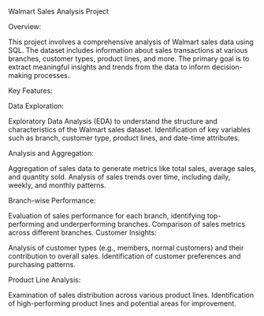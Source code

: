 Walmart Sales Analysis Project

Overview:

This project involves a comprehensive analysis of Walmart sales data using SQL. The dataset includes information about sales transactions at various branches, customer types, product lines, and more. The primary goal is to extract meaningful insights and trends from the data to inform decision-making processes.

Key Features:

Data Exploration:

Exploratory Data Analysis (EDA) to understand the structure and characteristics of the Walmart sales dataset.
Identification of key variables such as branch, customer type, product lines, and date-time attributes.

Analysis and Aggregation:

Aggregation of sales data to generate metrics like total sales, average sales, and quantity sold.
Analysis of sales trends over time, including daily, weekly, and monthly patterns.

Branch-wise Performance:

Evaluation of sales performance for each branch, identifying top-performing and underperforming branches.
Comparison of sales metrics across different branches.
Customer Insights:

Analysis of customer types (e.g., members, normal customers) and their contribution to overall sales.
Identification of customer preferences and purchasing patterns.

Product Line Analysis:

Examination of sales distribution across various product lines.
Identification of high-performing product lines and potential areas for improvement.
